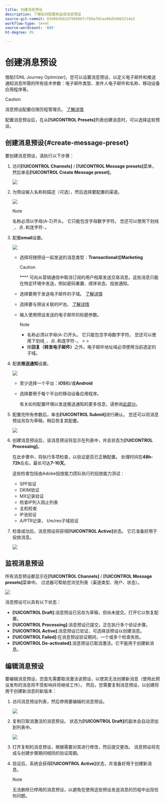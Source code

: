 ```yaml
---
title: 创建消息预设
description: 了解如何配置和监视消息预设
source-git-commit: 03d003682d796906fcf89af02aa98d549b5214a3
workflow-type: tm+mt
source-wordcount: '665'
ht-degree: 0%

---
```



# 创建消息预设

借助[!DNL Journey Optimizer]，您可以设置消息预设，以定义电子邮件和推送通知消息所需的所有技术参数：电子邮件类型、发件人电子邮件和名称、移动设备应用程序等。

>[!CAUTION]
>
> 消息预设配置仅限历程管理员。 [了解详情](../administration/ootb-product-profiles.md#journey-administrator)



配置消息预设后，在从&#x200B;**[!UICONTROL Presets]**&#x200B;列表创建消息时，可以选择这些预设。

## 创建消息预设{#create-message-preset}

要创建消息预设，请执行以下步骤：

1. 访问&#x200B;**[!UICONTROL Channels]** / **[!UICONTROL Message presets]**&#x200B;菜单，然后单击&#x200B;**[!UICONTROL Create Message preset]**。

   ![](../assets/preset-create.png)


1. 为预设输入名称和描述（可选），然后选择要配置的渠道。

   ![](../assets/preset-general.png)


   >[!NOTE]
   >
   > 名称必须以字母(A-Z)开头。 它只能包含字母数字字符。 您还可以使用下划线`_`、点`.`和连字符`-`。

1. 配置&#x200B;**email**&#x200B;设置。

   ![](../assets/preset-email.png)

   * 选择将随预设一起发送的消息类型：**Transactional**&#x200B;或&#x200B;**Marketing**

      >[!CAUTION]
      >
      > **** 可向从营销通信中取消订阅的用户档案发送交易消息。这些消息只能在特定环境中发送，例如密码重置、顺序状态、投放通知。

   * 选择要用于发送电子邮件的子域。 [了解详情](about-subdomain-delegation.md)
   * 选择要与预设关联的IP池。 [了解详情](ip-pools.md)
   * 输入使用预设发送的电子邮件的标题参数。

      >[!NOTE]
      >
      > * 名称必须以字母(A-Z)开头。 它只能包含字母数字字符。 您还可以使用下划线`_`、点`.`和连字符`-`。
         > 
         > 
      * 除&#x200B;**回复（转发电子邮件）**&#x200B;之外，电子邮件地址域必须使用当前选定的子域。



1. 配置&#x200B;**推送通知**&#x200B;设置。

   ![](../assets/preset-push.png)

   * 至少选择一个平台：**iOS**&#x200B;和/或&#x200B;**Android**

   * 选择要用于每个平台的移动设备应用程序。

      有关如何配置环境以发送推送通知的更多信息，请参阅[此部分](../push-gs.md)。

1. 配置完所有参数后，单击&#x200B;**[!UICONTROL Submit]**&#x200B;进行确认。 您还可以将消息预设另存为草稿，稍后恢复其配置。

   ![](../assets/preset-submit.png)

1. 创建消息预设后，该消息预设将显示在列表中，并且状态为&#x200B;**[!UICONTROL Processing]**。

   在此步骤中，将执行多项检查，以验证是否已正确配置。 处理时间在&#x200B;**48h-72h**&#x200B;左右，最长可达&#x200B;**7-10天**。

   这些检查包括由Adobe投放能力团队执行的投放能力测试：


   * SPF验证
   * DKIM验证
   * MX记录验证
   * 检查IP列入阻止列表
   * 主机检查
   * IP池验证
   * A/PTR记录， t/m/res子域验证


1. 检查成功后，消息预设将获得&#x200B;**[!UICONTROL Active]**&#x200B;状态。 它已准备好用于投放消息。

   <!-- later on, users will be notified in Pulse -->

   ![](../assets/preset-active.png)

## 监视消息预设

所有消息预设都显示在&#x200B;**[!UICONTROL Channels]** / **[!UICONTROL Message presets]**&#x200B;菜单中。 过滤器可帮助您浏览列表（渠道类型、用户、状态）。

![](../assets/preset-filters.png)

消息预设可以具有以下状态：

* **[!UICONTROL Draft]**:消息预设已另存为草稿，但尚未提交。打开它以恢复配置。
* **[!UICONTROL Processing]**:消息预设已提交，正在执行多个验证步骤。
* **[!UICONTROL Active]**:消息预设已验证，可选择该预设以创建消息。
* **[!UICONTROL Failed]**:在消息预设验证期间，一个或多个检查失败。
* **[!UICONTROL De-activated]**:消息预设已取消激活。它不能用于创建新消息。

## 编辑消息预设

要编辑消息预设，您首先需要取消激活该预设，以使其无法创建新消息（使用此预设发布的消息将不受影响并将继续工作）。 然后，您需要复制消息预设，以创建将用于创建新消息的新版本：

1. 访问消息预设列表，然后停用要编辑的消息预设。

   ![](../assets/preset-deactivate.png)

1. 复制已取消激活的消息预设。 状态为&#x200B;**[!UICONTROL Draft]**&#x200B;的副本会自动添加到列表中。

   ![](../assets/preset-duplicated.png)

1. 打开复制的消息预设，根据需要对其进行修改，然后提交更改。 消息预设将完成与创建步骤[](#create-message-preset)期间相同的验证周期。

1. 验证后，系统会获得&#x200B;**[!UICONTROL Active]**&#x200B;状态，并准备好用于创建新消息。

   >[!NOTE]
   >
   >无法删除已停用的消息预设，以避免在使用这些预设发送消息的历程中出现任何问题。


